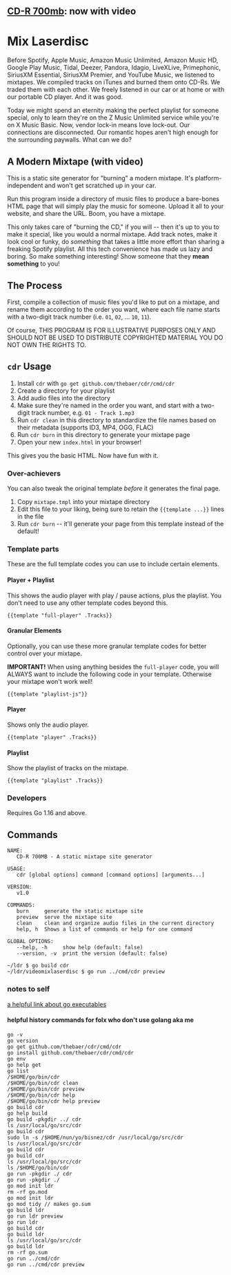 [CD-R 700mb](https://github.com/thebaer/cdr): now with video
----

# Mix Laserdisc

Before Spotify, Apple Music, Amazon Music Unlimited, Amazon Music HD, Google Play Music, Tidal, Deezer, Pandora, Idagio, LiveXLive, Primephonic, SiriusXM Essential, SiriusXM Premier, and YouTube Music, we listened to mixtapes. We compiled tracks on iTunes and burned them onto CD-Rs. We traded them with each other. We freely listened in our car or at home or with our portable CD player. And it was good.

Today we might spend an eternity making the perfect playlist for someone special, only to learn they're on the Z Music Unlimited service while you're on X Music Basic. Now, vendor lock-in means love lock-out. Our connections are disconnected. Our romantic hopes aren't high enough for the surrounding paywalls. What can we do?

## A Modern Mixtape (with video)

This is a static site generator for "burning" a modern mixtape. It's platform-independent and won't get scratched up in your car.

Run this program inside a directory of music files to produce a bare-bones HTML page that will simply play the music for someone. Upload it all to your website, and share the URL. Boom, you have a mixtape.

This only takes care of "burning the CD," if you will -- then it's up to you to make it special, like you would a normal mixtape. Add track notes, make it look cool or funky, do _something_ that takes a little more effort than sharing a freaking Spotify playlist. All this tech convenience has made us lazy and boring. So make something interesting! Show someone that they **mean something** to you!

## The Process

First, compile a collection of music files you'd like to put on a mixtape, and rename them according to the order you want, where each file name starts with a two-digit track number (i.e. `01`, `02`, ... `10`, `11`).

Of course, THIS PROGRAM IS FOR ILLUSTRATIVE PURPOSES ONLY AND SHOULD NOT BE USED TO DISTRIBUTE COPYRIGHTED MATERIAL YOU DO NOT OWN THE RIGHTS TO.

## `cdr` Usage

1. Install `cdr` with `go get github.com/thebaer/cdr/cmd/cdr`
1. Create a directory for your playlist
1. Add audio files into the directory
1. Make sure they're named in the order you want, and start with a two-digit track number, e.g. `01 - Track 1.mp3`
1. Run `cdr clean` in this directory to standardize the file names based on their metadata (supports ID3, MP4, OGG, FLAC)
1. Run `cdr burn` in this directory to generate your mixtape page
1. Open your new `index.html` in your browser!

This gives you the basic HTML. Now have fun with it.

### Over-achievers

You can also tweak the original template _before_ it generates the final page.

1. Copy `mixtape.tmpl` into your mixtape directory
1. Edit this file to your liking, being sure to retain the `{{template ...}}` lines in the file
1. Run `cdr burn` -- it'll generate your page from this template instead of the default! 

### Template parts

These are the full template codes you can use to include certain elements.

#### Player + Playlist

This shows the audio player with play / pause actions, plus the playlist. You don't need to use any other template codes beyond this.

```
{{template "full-player" .Tracks}}
```

#### Granular Elements

Optionally, you can use these more granular template codes for better control over your mixtape.

**IMPORTANT!** When using anything besides the `full-player` code, you will ALWAYS want to include the following code in your template. Otherwise your mixtape won't work well!

```
{{template "playlist-js"}}
```

#### Player

Shows only the audio player.

```
{{template "player" .Tracks}}
```

#### Playlist

Show the playlist of tracks on the mixtape.

```
{{template "playlist" .Tracks}}
```

### Developers

Requires Go 1.16 and above.

## Commands

```
NAME:
   CD-R 700MB - A static mixtape site generator

USAGE:
   cdr [global options] command [command options] [arguments...]

VERSION:
   v1.0

COMMANDS:
   burn     generate the static mixtape site
   preview  serve the mixtape site
   clean    clean and organize audio files in the current directory
   help, h  Shows a list of commands or help for one command

GLOBAL OPTIONS:
   --help, -h     show help (default: false)
   --version, -v  print the version (default: false)
```

```
~/ldr $ go build cdr
~/ldr/videomixlaserdisc $ go run ../cmd/cdr preview
```

### notes to self

[a helpful link about go executables](https://www.digitalocean.com/community/tutorials/how-to-build-go-executables-for-multiple-platforms-on-ubuntu-20-04)

#### helpful history commands for folx who don't use golang aka me
```
go -v
go version
go get github.com/thebaer/cdr/cmd/cdr
go install github.com/thebaer/cdr/cmd/cdr
go env
go help get
go list
/$HOME/go/bin/cdr
/$HOME/go/bin/cdr clean
/$HOME/go/bin/cdr preview
/$HOME/go/bin/cdr help
/$HOME/go/bin/cdr help preview
go build cdr
go help build
go build -pkgdir ../ cdr
ls /usr/local/go/src/cdr
go build cdr
sudo ln -s /$HOME/nun/yo/bisnez/cdr /usr/local/go/src/cdr
ls /usr/local/go/src/cdr
go build cdr
go build cdr
ls /usr/local/go/src/cdr
ls /$HOME/go/bin/cdr
go run -pkgdir ./ cdr
go run -pkgdir ./
go mod init ldr
rm -rf go.mod 
go mod init ldr
go mod tidy // makes go.sum
go build ldr
go run ldr preview
go run ldr
go build cdr
go build ldr
ls /usr/local/go/src/cdr
go build ldr
rm -rf go.sum
go run ../cmd/cdr
go run ../cmd/cdr preview
```